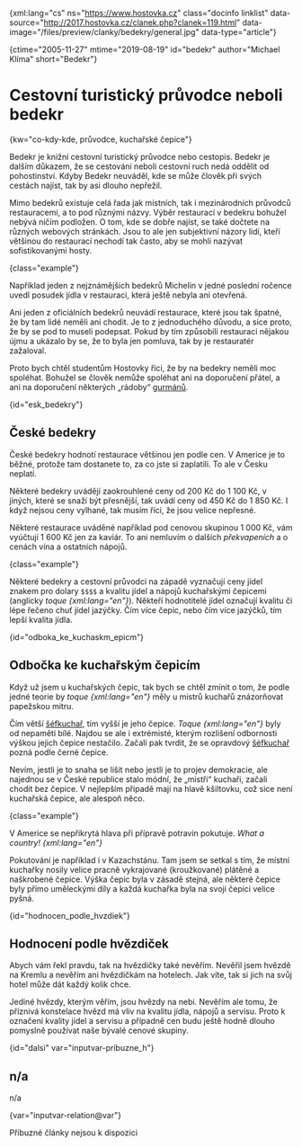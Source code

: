 
{xml:lang="cs" ns="https://www.hostovka.cz" class="docinfo linklist" data-source="http://2017.hostovka.cz/clanek.php?clanek=119.html" data-image="/files/preview/clanky/bedekry/general.jpg" data-type="article"}

{ctime="2005-11-27" mtime="2019-08-19" id="bedekr" author="Michael Klíma" short="Bedekr"}

# Cestovní turistický průvodce neboli bedekr

<!-- generated attribute kw by user_udpatekw.sh on 2020-05-12, do not edit -->

{kw="co-kdy-kde, průvodce, kuchařské čepice"}

Bedekr je knižní cestovní turistický průvodce nebo cestopis. Bedekr je dalším důkazem, že se cestování neboli cestovní ruch nedá oddělit od pohostinství. Kdyby Bedekr neuváděl, kde se může člověk při svých cestách najíst, tak by asi dlouho nepřežil.

Mimo bedekrů existuje celá řada jak místních, tak i mezinárodních průvodců restauracemi, a to pod různými názvy. Výběr restaurací v bedekru bohužel nebývá ničím podložen. O tom, kde se dobře najíst, se také dočtete na různých webových stránkách. Jsou to ale jen subjektivní názory lidí, kteří většinou do restaurací nechodí tak často, aby se mohli nazývat sofistikovanými hosty.

{class="example"}

Například jeden z nejznámějších bedekrů Michelin v jedné poslední ročence uvedl posudek jídla v restauraci, která ještě nebyla ani otevřená.

Ani jeden z oficiálních bedekrů neuvádí restaurace, které jsou tak špatné, že by tam lidé neměli ani chodit. Je to z jednoduchého důvodu, a sice proto, že by se pod to museli podepsat. Pokud by tím způsobili restauraci nějakou újmu a ukázalo by se, že to byla jen pomluva, tak by je restauratér zažaloval.

Proto bych chtěl studentům Hostovky říci, že by na bedekry neměli moc spoléhat. Bohužel se člověk nemůže spoléhat ani na doporučení přátel, a ani na doporučení některých „rádoby“ [gurmánů][1].

{id="esk_bedekry"}

## České bedekry

České bedekry hodnotí restaurace většinou jen podle cen. V Americe je to běžné, protože tam dostanete to, za co jste si zaplatili. To ale v Česku neplatí.

Některé bedekry uvádějí zaokrouhlené ceny od 200 Kč do 1 100 Kč, v jiných, které se snaží být přesnější, tak uvádí ceny od 450 Kč do 1 850 Kč. I když nejsou ceny vylhané, tak musím říci, že jsou velice nepřesné.

Některé restaurace uváděné například pod cenovou skupinou 1 000 Kč, vám vyúčtují 1 600 Kč jen za kaviár. To ani nemluvím o dalších _překvapeních_ a o cenách vína a ostatních nápojů.

{class="example"}

Některé bedekry a cestovní průvodci na západě vyznačují ceny jídel znakem pro dolary `$$$$` a kvalitu jídel a nápojů kuchařskými čepicemi (anglicky _toque {xml:lang="en"}_). Někteří hodnotitelé jídel označují kvalitu či lépe řečeno chuť jídel jazýčky. Čím více čepic, nebo čím více jazýčků, tím lepší kvalita jídla.

{id="odboka\_ke\_kuchaskm_epicm"}

## Odbočka ke kuchařským čepicím

Když už jsem u kuchařských čepic, tak bych se chtěl zmínit o tom, že podle jedné teorie by _toque {xml:lang="en"}_ měly u mistrů kuchařů znázorňovat papežskou mitru.

Čím větší [šéfkuchař][2], tím vyšší je jeho čepice. _Toque {xml:lang="en"}_ byly od nepaměti bílé. Najdou se ale i extrémisté, kterým rozlišení odbornosti výškou jejich čepice nestačilo. Začali pak tvrdit, že se opravdový [šéfkuchař][2] pozná podle černé čepice.

Nevím, jestli je to snaha se lišit nebo jestli je to projev demokracie, ale najednou se v České republice stalo módní, že „mistři“ kuchaři, začali chodit bez čepice. V nejlepším případě mají na hlavě kšiltovku, což sice není kuchařská čepice, ale alespoň něco.

{class="example"}

V Americe se nepřikrytá hlava při přípravě potravin pokutuje. _What a country! {xml:lang="en"}_

Pokutování je například i v Kazachstánu. Tam jsem se setkal s tím, že místní kuchařky nosily velice pracně vykrajované (kroužkované) plátěné a naškrobené čepice. Výška čepic byla v zásadě stejná, ale některé čepice byly přímo uměleckými díly a každá kuchařka byla na svoji čepici velice pyšná.

{id="hodnocen\_podle\_hvzdiek"}

## Hodnocení podle hvězdiček

Abych vám řekl pravdu, tak na hvězdičky také nevěřím. Nevěřil jsem hvězdě na Kremlu a nevěřím ani hvězdičkám na hotelech. Jak víte, tak si jich na svůj hotel může dát každý kolik chce.

Jediné hvězdy, kterým věřím, jsou hvězdy na nebi. Nevěřím ale tomu, že příznivá konstelace hvězd má vliv na kvalitu jídla, nápojů a servisu. Proto k označení kvality jídel a servisu a případně cen budu ještě hodně dlouho pomyslně používat naše bývalé cenové skupiny.

{id="dalsi" var="inputvar-pribuzne_h"}

## n/a

n/a

{var="inputvar-relation@var"}

Příbuzné články nejsou k dispozici

 [1]: /gastronomove#gurman
 [2]: /kucharske_tituly#sefkuchar

